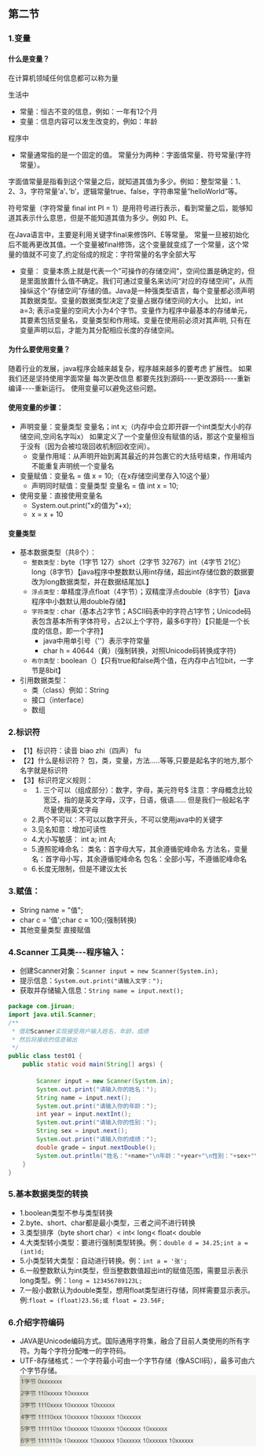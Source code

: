 ## 第二节
### 1.变量
#### 什么是变量？
在计算机领域任何信息都可以称为量

生活中
- 常量：恒古不变的信息，例如：一年有12个月
- 变量：信息内容可以发生改变的，例如：年龄

程序中
- 常量通常指的是一个固定的值。
  常量分为两种：字面值常量、符号常量(字符常量）。

字面值常量是指看到这个常量之后，就知道其值为多少。例如：整型常量：1、2、3，字符常量’a’、’b’，逻辑常量true、false，字符串常量”helloWorld”等。

符号常量（字符常量 final int PI = 1）是用符号进行表示，看到常量之后，能够知道其表示什么意思，但是不能知道其值为多少。例如 PI、E。

在Java语言中，主要是利用关键字final来修饰PI、E等常量。 常量一旦被初始化后不能再更改其值。一个变量被final修饰，这个变量就变成了一个常量，这个常量的值就不可变了,约定俗成的规定：字符常量的名字全部大写
- 变量：
  变量本质上就是代表一个”可操作的存储空间”，空间位置是确定的，但是里面放置什么值不确定。我们可通过变量名来访问“对应的存储空间”，从而操纵这个“存储空间”存储的值。Java是一种强类型语言，每个变量都必须声明其数据类型。变量的数据类型决定了变量占据存储空间的大小。 比如，int a=3; 表示a变量的空间大小为4个字节。变量作为程序中最基本的存储单元，其要素包括变量名，变量类型和作用域。变量在使用前必须对其声明, 只有在变量声明以后，才能为其分配相应长度的存储空间。

#### 为什么要使用变量？

随着行业的发展，java程序会越来越复杂，程序越来越多的要考虑 扩展性。
如果我们还是坚持使用字面常量 每次更改信息 都要先找到源码----更改源码----重新编译----重新运行。 使用变量可以避免这些问题。
#### 使用变量的步骤：
- 声明变量：变量类型 变量名；int x;（内存中会立即开辟一个int类型大小的存储空间,空间名字叫x）
  如果定义了一个变量但没有赋值的话，那这个变量相当于没有（因为会被垃圾回收机制回收空间）。
  - 变量作用域：从声明开始到离其最近的并包裹它的大括号结束，作用域内不能重复声明统一个变量名
- 变量赋值：变量名 = 值 x = 10;（在x存储空间里存入10这个量）
  - 声明同时赋值：变量类型 变量名 = 值 int x = 10;
- 使用变量：直接使用变量名
  - System.out.print("x的值为"+x);
  - x = x + 10
#### 变量类型
- 基本数据类型（共8个）：
  - `整数类型：`byte（1字节 127）short（2字节 32767）int（4字节 21亿）long（8字节）【java程序中整数默认用int存储，超出int存储位数的数据要改为long数据类型，并在数据结尾加L】
  - `浮点类型：`单精度浮点float（4字节）；双精度浮点double（8字节）【java程序中小数默认用double存储】
  - `字符类型：`char（基本占2字节；ASCII码表中的字符占1字节；Unicode码表包含基本所有字体符号，占2以上个字符，最多6字符）【只能是一个长度的信息，即一个字符】
    - java中用单引号（''）表示字符常量
    - char h = 40644（黄）(强制转换，对照Unicode码转换成字符)
  - `布尔类型：`boolean（）【只有true和false两个值，在内存中占1位bit，一字节是8bit】
- 引用数据类型：
  - 类（class）例如：String
  - 接口（interface）
  - 数组
### 2.标识符
- 【1】标识符：读音  biao zhi（四声） fu
- 【2】什么是标识符？
  包，类，变量，方法.....等等,只要是起名字的地方,那个名字就是标识符
- 【3】标识符定义规则：
  - 1. 三个可以（组成部分）：数字，字母，美元符号$ 注意：字母概念比较宽泛，指的是英文字母，汉字，日语，俄语......
       但是我们一般起名字尽量使用英文字母
  - 2.两个不可以：不可以以数字开头，不可以使用java中的关键字
  - 3.见名知意：增加可读性
  - 4.大小写敏感： int a; int A;
  - 5.遵照驼峰命名：
    类名：首字母大写，其余遵循驼峰命名
    方法名，变量名：首字母小写，其余遵循驼峰命名
    包名：全部小写，不遵循驼峰命名
  - 6.长度无限制，但是不建议太长
### 3.赋值：
- String name = "值";
- char c = '值';char c = 100;(强制转换)
- 其他变量类型 直接赋值
### 4.Scanner 工具类---程序输入：
- 创建Scanner对象：`Scanner input = new Scanner(System.in);`
- 提示信息：`System.out.print("请输入文字：");`
- 获取并存储输入信息：`String name = input.next();`
```java
package com.jiruan;
import java.util.Scanner;
/**
 * 借助Scanner实现接受用户输入姓名，年龄，成绩
 * 然后将接收的信息输出
 */
public class test01 {
    public static void main(String[] args) {

        Scanner input = new Scanner(System.in);
        System.out.print("请输入你的姓名：");
        String name = input.next();
        System.out.print("请输入你的年龄：");
        int year = input.nextInt();
        System.out.print("请输入你的性别：");
        String sex = input.next();
        System.out.print("请输入你的成绩：");
        double grade = input.nextDouble();
        System.out.println("姓名："+name+"\n年龄："+year+"\n性别："+sex+"\n成绩："+grade);
    }
}
```
### 5.基本数据类型的转换
- 1.boolean类型不参与类型转换
- 2.byte、short、char都是最小类型，三者之间不进行转换
- 3.类型排序（byte short char）< int< long< float< double
- 4.大类型转小类型：要进行强制类型转换。例：`double d = 34.25;int a = (int)d;`
- 5.小类型转大类型：自动进行转换。例：`int a = '张';`
- 6.一般整数默认为int类型，但当整数数值超出int的赋值范围，需要显示表示long类型。例：`long = 123456789123L;`
- 7.一般小数默认为double类型，想用float类型进行存储，同样需要显示表示。例:`float = (float)23.56;或 float = 23.56F;`
### 6.介绍字符编码
- JAVA是Unicode编码方式。国际通用字符集，融合了目前人类使用的所有字符。为每个字符分配唯一的字符码。
- UTF-8存储格式：一个字符最小可由一个字节存储（像ASCII码），最多可由六个字节存储。
![UTF-8](img/img.png)





